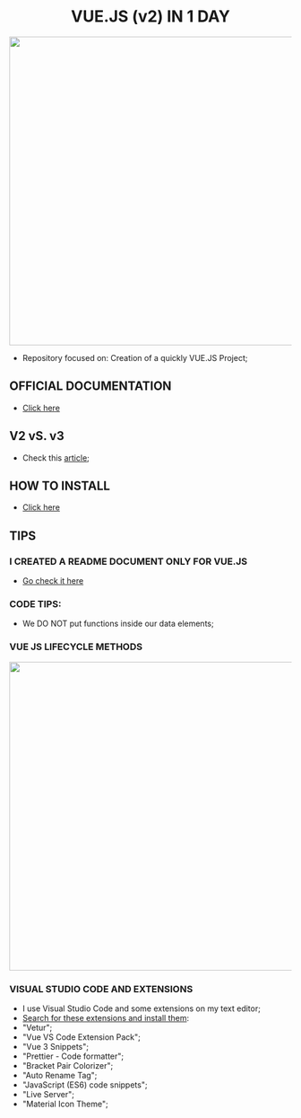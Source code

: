 <h1 align="center"><b>VUE.JS (v2) IN 1 DAY</b></h1>

<p align="center">
  <img src="https://raw.githubusercontent.com/jvlessa/VUE-JS--v2--in-1-day/main/media/repo_logo1.png" width="550">
</p>

- Repository focused on: Creation of a quickly VUE.JS Project;

## OFFICIAL DOCUMENTATION
- [Click here](https://vuejs.org/v2/guide/#Getting-Started)

## V2 vS. v3
- Check this [article](https://medium.com/javascript-in-plain-english/differences-between-vue-2-and-vue-3-ee627e2c83a8);

## HOW TO INSTALL
- [Click here](https://vuejs.org/v2/guide/installation.html#CDN)
 
## TIPS
### I CREATED A README DOCUMENT ONLY FOR VUE.JS
- [Go check it here](https://github.com/jvlessa/VUE-JS-in-1-day/blob/main/readmes/TECH-NOTES.md)

### CODE TIPS:
- We DO NOT put functions inside our data elements;

### VUE JS LIFECYCLE METHODS
<p align="center">
  <img src="https://raw.githubusercontent.com/jvlessa/VUE-JS--v2--in-1-day/main/media/lifecycle.png" width="550">
</p>

### VISUAL STUDIO CODE AND EXTENSIONS
- I use Visual Studio Code and some extensions on my text editor;
- <u>Search for these extensions and install them</u>:
- "Vetur";
- "Vue VS Code Extension Pack";
- "Vue 3 Snippets";
- "Prettier - Code formatter";
- "Bracket Pair Colorizer";
- "Auto Rename Tag";
- "JavaScript (ES6) code snippets";
- "Live Server";
- "Material Icon Theme";